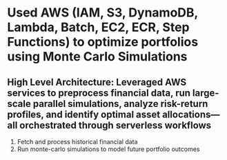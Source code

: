 # Used AWS (IAM, S3, DynamoDB, Lambda, Batch, EC2, ECR, Step Functions) to optimize portfolios using Monte Carlo Simulations

## High Level Architecture: Leveraged AWS services to preprocess financial data, run large-scale parallel simulations, analyze risk-return profiles, and identify optimal asset allocations—all orchestrated through serverless workflows
1. Fetch and process historical financial data
3. Run monte-carlo simulations to model future portfolio outcomes


